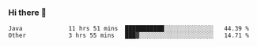 ### Hi there 👋

<!--
**urzz/urzz** is a ✨ _special_ ✨ repository because its `README.md` (this file) appears on your GitHub profile.

Here are some ideas to get you started:

- 🔭 I’m currently working on ...
- 🌱 I’m currently learning ...
- 👯 I’m looking to collaborate on ...
- 🤔 I’m looking for help with ...
- 💬 Ask me about ...
- 📫 How to reach me: ...
- 😄 Pronouns: ...
- ⚡ Fun fact: ...
-->

<!--START_SECTION:waka-->

```text
Java             11 hrs 51 mins  ███████████░░░░░░░░░░░░░░   44.39 %
Other            3 hrs 55 mins   ███▓░░░░░░░░░░░░░░░░░░░░░   14.71 %
```

<!--END_SECTION:waka-->
